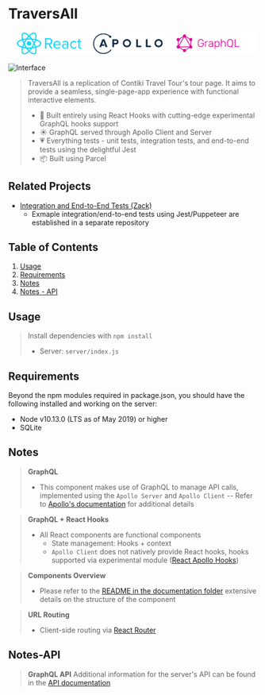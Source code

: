# TraversAll

![Main Page](documentation/logos.png)

![Interface](documentation/interface.gif)


> TraversAll is a replication of Contiki Travel Tour's tour page. It aims to provide a seamless, single-page-app experience with functional interactive elements.
> - 🎣 Built entirely using React Hooks with cutting-edge experimental GraphQL hooks support
> - ☀️ GraphQL served through Apollo Client and Server
> - 💗 Everything tests - unit tests, integration tests, and end-to-end tests using the delightful Jest
> - 📦 Built using Parcel

## Related Projects

  - [Integration and End-to-End Tests (Zack)](https://github.com/teammustard/traversall_integration_tests_zackzeyu)
    - Exmaple integration/end-to-end tests using Jest/Puppeteer are established in a separate repository

## Table of Contents

1. [Usage](#Usage)
2. [Requirements](#Requirements)
3. [Notes](#Notes)
5. [Notes - API](#Notes-API)

## Usage

> Install dependencies with `npm install`
> - Server: `server/index.js`

## Requirements

Beyond the npm modules required in package.json, you should have the following installed and working on the server:

- Node v10.13.0 (LTS as of May 2019) or higher
- SQLite

## Notes

> **GraphQL**
> - This component makes use of GraphQL to manage API calls, implemented using the `Apollo Server` and `Apollo Client` 
> -- Refer to [Apollo's documentation](https://www.apollographql.com/docs/apollo-server/essentials/server/) for additional details

> **GraphQL + React Hooks**
> - All React components are functional components
>   - State management: Hooks + context
>   - `Apollo Client` does not natively provide React hooks, hooks supported via experimental module ([React Apollo Hooks](https://github.com/trojanowski/react-apollo-hooks))

> **Components Overview**
> - Please refer to the [README in the documentation folder](documentation/README.md) extensive details on the structure of the component

> **URL Routing**
> - Client-side routing via [React Router](https://github.com/ReactTraining/react-router)

## Notes-API

> **GraphQL API**
> Additional information for the server's API can be found in the [API documentation](documentation/API_Documentation.md)